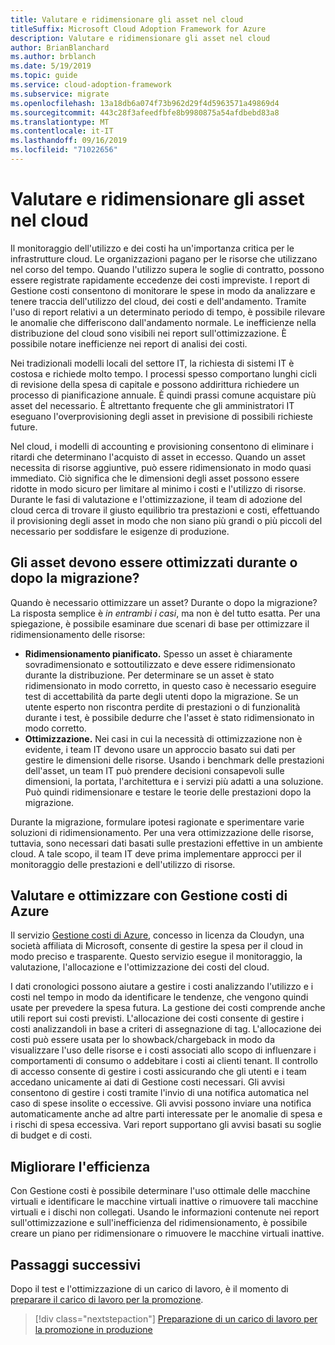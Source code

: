 ```yaml
---
title: Valutare e ridimensionare gli asset nel cloud
titleSuffix: Microsoft Cloud Adoption Framework for Azure
description: Valutare e ridimensionare gli asset nel cloud
author: BrianBlanchard
ms.author: brblanch
ms.date: 5/19/2019
ms.topic: guide
ms.service: cloud-adoption-framework
ms.subservice: migrate
ms.openlocfilehash: 13a18db6a074f73b962d29f4d5963571a49869d4
ms.sourcegitcommit: 443c28f3afeedfbfe8b9980875a54afdbebd83a8
ms.translationtype: MT
ms.contentlocale: it-IT
ms.lasthandoff: 09/16/2019
ms.locfileid: "71022656"
---
```

# <a name="benchmark-and-resize-cloud-assets"></a>Valutare e ridimensionare gli asset nel cloud

Il monitoraggio dell'utilizzo e dei costi ha un'importanza critica per le infrastrutture cloud. Le organizzazioni pagano per le risorse che utilizzano nel corso del tempo. Quando l'utilizzo supera le soglie di contratto, possono essere registrate rapidamente eccedenze dei costi impreviste. I report di Gestione costi consentono di monitorare le spese in modo da analizzare e tenere traccia dell'utilizzo del cloud, dei costi e dell'andamento. Tramite l'uso di report relativi a un determinato periodo di tempo, è possibile rilevare le anomalie che differiscono dall'andamento normale. Le inefficienze nella distribuzione del cloud sono visibili nei report sull'ottimizzazione. È possibile notare inefficienze nei report di analisi dei costi.

Nei tradizionali modelli locali del settore IT, la richiesta di sistemi IT è costosa e richiede molto tempo. I processi spesso comportano lunghi cicli di revisione della spesa di capitale e possono addirittura richiedere un processo di pianificazione annuale. È quindi prassi comune acquistare più asset del necessario. È altrettanto frequente che gli amministratori IT eseguano l'overprovisioning degli asset in previsione di possibili richieste future.

Nel cloud, i modelli di accounting e provisioning consentono di eliminare i ritardi che determinano l'acquisto di asset in eccesso. Quando un asset necessita di risorse aggiuntive, può essere ridimensionato in modo quasi immediato. Ciò significa che le dimensioni degli asset possono essere ridotte in modo sicuro per limitare al minimo i costi e l'utilizzo di risorse. Durante le fasi di valutazione e l'ottimizzazione, il team di adozione del cloud cerca di trovare il giusto equilibrio tra prestazioni e costi, effettuando il provisioning degli asset in modo che non siano più grandi o più piccoli del necessario per soddisfare le esigenze di produzione.

<!-- markdownlint-disable MD026 -->

## <a name="should-assets-be-optimized-during-or-after-the-migration"></a>Gli asset devono essere ottimizzati durante o dopo la migrazione?

Quando è necessario ottimizzare un asset? Durante o dopo la migrazione? La risposta semplice è *in entrambi i casi*, ma non è del tutto esatta. Per una spiegazione, è possibile esaminare due scenari di base per ottimizzare il ridimensionamento delle risorse:

- **Ridimensionamento pianificato.** Spesso un asset è chiaramente sovradimensionato e sottoutilizzato e deve essere ridimensionato durante la distribuzione. Per determinare se un asset è stato ridimensionato in modo corretto, in questo caso è necessario eseguire test di accettabilità da parte degli utenti dopo la migrazione. Se un utente esperto non riscontra perdite di prestazioni o di funzionalità durante i test, è possibile dedurre che l'asset è stato ridimensionato in modo corretto.
- **Ottimizzazione.** Nei casi in cui la necessità di ottimizzazione non è evidente, i team IT devono usare un approccio basato sui dati per gestire le dimensioni delle risorse. Usando i benchmark delle prestazioni dell'asset, un team IT può prendere decisioni consapevoli sulle dimensioni, la portata, l'architettura e i servizi più adatti a una soluzione. Può quindi ridimensionare e testare le teorie delle prestazioni dopo la migrazione.

Durante la migrazione, formulare ipotesi ragionate e sperimentare varie soluzioni di ridimensionamento. Per una vera ottimizzazione delle risorse, tuttavia, sono necessari dati basati sulle prestazioni effettive in un ambiente cloud. A tale scopo, il team IT deve prima implementare approcci per il monitoraggio delle prestazioni e dell'utilizzo di risorse.

## <a name="benchmark-and-optimize-with-azure-cost-management"></a>Valutare e ottimizzare con Gestione costi di Azure

Il servizio [Gestione costi di Azure](https://docs.microsoft.com/azure/cost-management/overview), concesso in licenza da Cloudyn, una società affiliata di Microsoft, consente di gestire la spesa per il cloud in modo preciso e trasparente. Questo servizio esegue il monitoraggio, la valutazione, l'allocazione e l'ottimizzazione dei costi del cloud.

I dati cronologici possono aiutare a gestire i costi analizzando l'utilizzo e i costi nel tempo in modo da identificare le tendenze, che vengono quindi usate per prevedere la spesa futura. La gestione dei costi comprende anche utili report sui costi previsti. L'allocazione dei costi consente di gestire i costi analizzandoli in base a criteri di assegnazione di tag. L'allocazione dei costi può essere usata per lo showback/chargeback in modo da visualizzare l'uso delle risorse e i costi associati allo scopo di influenzare i comportamenti di consumo o addebitare i costi ai clienti tenant. Il controllo di accesso consente di gestire i costi assicurando che gli utenti e i team accedano unicamente ai dati di Gestione costi necessari. Gli avvisi consentono di gestire i costi tramite l'invio di una notifica automatica nel caso di spese insolite o eccessive. Gli avvisi possono inviare una notifica automaticamente anche ad altre parti interessate per le anomalie di spesa e i rischi di spesa eccessiva. Vari report supportano gli avvisi basati su soglie di budget e di costi.

## <a name="improve-efficiency"></a>Migliorare l'efficienza

Con Gestione costi è possibile determinare l'uso ottimale delle macchine virtuali e identificare le macchine virtuali inattive o rimuovere tali macchine virtuali e i dischi non collegati. Usando le informazioni contenute nei report sull'ottimizzazione e sull'inefficienza del ridimensionamento, è possibile creare un piano per ridimensionare o rimuovere le macchine virtuali inattive.

## <a name="next-steps"></a>Passaggi successivi

Dopo il test e l'ottimizzazione di un carico di lavoro, è il momento di [preparare il carico di lavoro per la promozione](./ready.md).

> [!div class="nextstepaction"]
> [Preparazione di un carico di lavoro per la promozione in produzione](./ready.md)
